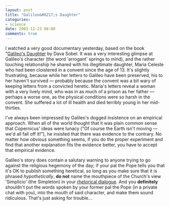 ```yaml
---
layout: post
title: "Galileo&#8217;s Daughter"
categories:
- science
date: 2003-12-23 00:00
comments: true
---
```


<p>I watched a very good documentary yesterday, based on the book "<a href="http://www.galileosdaughter.com/home.shtml" title="The official website of the book">Galileo's Daughter</a> by Dava Sobel. It was a very interesting glimpse at Galileo's character (the word 'arrogant' springs to mind), and the rather touching relationship he shared with his illegitimate daughter, Maria Celeste who had been cloistered in a convent since the age of 13. It's slightly frustrating, because while her letters to Galileo have been preserved, his to her haven't survived &mdash; probably because the convent was a bit wary of keeping letters from a convicted heretic. Maria's letters reveal a woman with a very lively mind, who was in as much of a prison as her father &mdash; perhaps a worse one, as the physical conditions were so harsh in the convent. She suffered a lot of ill health and died terribly young in her mid-thirties.</p>

<p>I've always been impressed by Galileo's dogged insistence on an empirical approach. When all of the world thought that it was plain common sense that Copernicus' ideas were lunacy ("Of course the Earth isn't moving &mdash; we'd all fall off it!"), he insisted that there was evidence to the contrary. No matter how <em>obvious</em> something seems, if you do the proper experiment and find that another explanation fits the evidence better, you have to accept that empirical evidence.</p>

<p>Galileo's story does contain a salutary warning to anyone trying to go against the religious hegemony of the day; if your pal the Pope tells you that it's OK to publish something heretical, so long as you make sure that it is phrased <em>hypothetically</em>, <strong>do not</strong> name the mouthpiece of the Church's view 'Simplicio' (the Simpleton) in your <a href="http://www.calstatela.edu/faculty/kaniol/a360/galileo_dialogue.htm" title="Dialogue Concerning the Two Chief World Systems - Ptolemaic & Copernican by Galileo Galilei, 1632">rhetorical dialogue</a>. And you <strong>definitely</strong> shouldn't put the words spoken by your former pal the Pope (in a private chat with you), into the mouth of said character, and make them sound ridiculous. That's just asking for trouble...</p>

